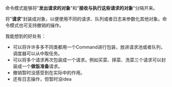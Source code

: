 命令模式能够将"**发出请求的对象**"和"**接收与执行这些请求的对象**"分隔开来。

将"**请求**"封装成对象，以便使用不同的请求、队列或者日志来参数化其他对象。命令模式也可支持撤销的操作。

我能想到的好处有：
- 可以将许许多多不同类都用一个Command进行包装，放进请求池或者队列，调度器可以从中取任务。
- 可以将多个请求再次包装成一个请求。例如买菜、择菜、洗菜三个请求可以封装成一个**做饭准备**请求。
- 撤销暂时没感受到在实际中的作用。
- 还有日志操作，但暂时没idea